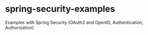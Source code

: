 # spring-security-examples
Examples with Spring Security (OAuth2 and OpenID, Authentication, Authorization)
